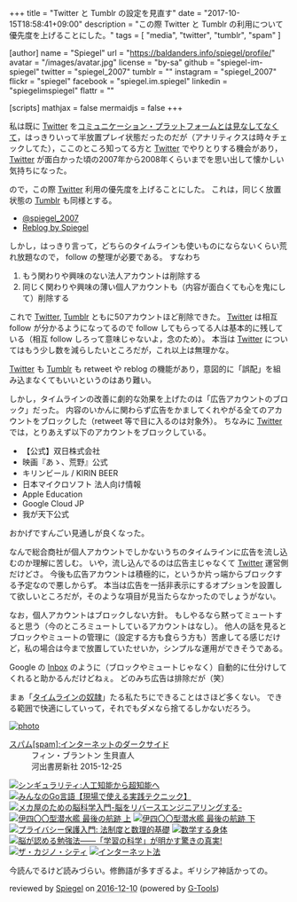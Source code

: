 +++
title = "Twitter と Tumblr の設定を見直す"
date =  "2017-10-15T18:58:41+09:00"
description = "この際 Twitter と Tumblr の利用について優先度を上げることにした。"
tags        = [ "media", "twitter", "tumblr", "spam" ]

[author]
  name      = "Spiegel"
  url       = "https://baldanders.info/spiegel/profile/"
  avatar    = "/images/avatar.jpg"
  license   = "by-sa"
  github    = "spiegel-im-spiegel"
  twitter   = "spiegel_2007"
  tumblr    = ""
  instagram = "spiegel_2007"
  flickr    = "spiegel"
  facebook  = "spiegel.im.spiegel"
  linkedin  = "spiegelimspiegel"
  flattr    = ""

[scripts]
  mathjax = false
  mermaidjs = false
+++

私は既に [Twitter] を[コミュニケーション・プラットフォームとは見なしてなくて](https://scrapbox.io/spiegel-branch/%E3%82%BF%E3%82%A4%E3%83%A0%E3%83%A9%E3%82%A4%E3%83%B3%E3%81%AE%E5%A5%B4%E9%9A%B7)，はっきりいって半放置プレイ状態だったのだが（アナリティクスは時々チェックしてた），ここのところ知ってる方と [Twitter] でやりとりする機会があり， [Twitter] が面白かった頃の2007年から2008年くらいまでを思い出して懐かしい気持ちになった。

ので，この際 [Twitter] 利用の優先度を上げることにした。
これは，同じく放置状態の [Tumblr] も同様とする。

- [@spiegel_2007](https://twitter.com/spiegel_2007)
- [Reblog by Spiegel](http://log.baldanders.info/)

しかし，はっきり言って，どちらのタイムラインも使いものにならないくらい荒れ放題なので， follow の整理が必要である。
すなわち

1. もう関わりや興味のない法人アカウントは削除する
1. 同じく関わりや興味の薄い個人アカウントも（内容が面白くても心を鬼にして）削除する

これで [Twitter], [Tumblr] ともに50アカウントほど削除できた。
[Twitter] は相互 follow が分かるようになってるので follow してもらってる人は基本的に残している（相互 follow しろって意味じゃないよ，念のため）。
本当は [Twitter] についてはもう少し数を減らしたいところだが，これ以上は無理かな。

[Twitter] も [Tumblr] も retweet や reblog の機能があり，意図的に「誤配」を組み込まなくてもいいというのはあり難い。

しかし，タイムラインの改善に劇的な効果を上げたのは「広告アカウントのブロック」だった。
内容のいかんに関わらず広告をかましてくれやがる全てのアカウントをブロックした（retweet 等で目に入るのは対象外）。
ちなみに [Twitter] では，とりあえず以下のアカウントをブロックしている。

- 【公式】双日株式会社
- 映画『あゝ、荒野』公式
- キリンビール / KIRIN BEER‏
- 日本マイクロソフト 法人向け情報
- Apple Education
- Google Cloud JP
- 我が天下公式

おかげですんごい見通しが良くなった。

なんで総合商社が個人アカウントでしかないうちのタイムラインに広告を流し込むのか理解に苦しむ。
いや，流し込んでるのは広告主じゃなくて [Twitter] 運営側だけどさ。
今後も広告アカウントは積極的に，というか片っ端からブロックする予定なので悪しからず。
本当は広告を一括非表示にするオプションを設置して欲しいところだが，そのような項目が見当たらなかったのでしょうがない。

なお，個人アカウントはブロックしない方針。
もしやるなら黙ってミュートすると思う（今のところミュートしているアカウントはなし）。
他人の話を見るとブロックやミュートの管理に（設定する方も食らう方も）苦慮してる感じだけど，私の場合は今まで放置していたせいか，シンプルな運用ができそうである。

Google の [Inbox](https://inbox.google.com/) のように（ブロックやミュートじゃなく）自動的に仕分けしてくれると助かるんだけどねぇ。
どのみち広告は排除だが（笑）

まぁ「[タイムラインの奴隷]」たる私たちにできることはさほど多くない。
できる範囲で快適にしていって，それでもダメなら捨てるしかないだろう。

[Twitter]: https://twitter.com/
[Tumblr]: https://www.tumblr.com/
[タイムラインの奴隷]: https://scrapbox.io/spiegel-branch/%E3%82%BF%E3%82%A4%E3%83%A0%E3%83%A9%E3%82%A4%E3%83%B3%E3%81%AE%E5%A5%B4%E9%9A%B7 "タイムラインの奴隷 - Spiegel's Branch - Scrapbox"

<div class="hreview" ><a class="item url" href="https://www.amazon.co.jp/exec/obidos/ASIN/430924744X/baldandersinf-22/"><img src="https://images-fe.ssl-images-amazon.com/images/I/51KtN0YwWcL._SL160_.jpg" alt="photo" class="photo"  /></a><dl ><dt class="fn"><a class="item url" href="https://www.amazon.co.jp/exec/obidos/ASIN/430924744X/baldandersinf-22/">スパム[spam]:インターネットのダークサイド</a></dt><dd>フィン・ブラントン 生貝直人 </dd><dd>河出書房新社 2015-12-25</dd></dl><p class="similar"><a href="https://www.amazon.co.jp/exec/obidos/ASIN/475710362X/baldandersinf-22/" target="_top"><img src="https://images-fe.ssl-images-amazon.com/images/P/475710362X.09._SCTHUMBZZZ_.jpg"  alt="シンギュラリティ:人工知能から超知能へ"  /></a> <a href="https://www.amazon.co.jp/exec/obidos/ASIN/477418392X/baldandersinf-22/" target="_top"><img src="https://images-fe.ssl-images-amazon.com/images/P/477418392X.09._SCTHUMBZZZ_.jpg"  alt="みんなのGo言語【現場で使える実践テクニック】"  /></a> <a href="https://www.amazon.co.jp/exec/obidos/ASIN/4526075361/baldandersinf-22/" target="_top"><img src="https://images-fe.ssl-images-amazon.com/images/P/4526075361.09._SCTHUMBZZZ_.jpg"  alt="メカ屋のための脳科学入門-脳をリバースエンジニアリングする-"  /></a> <a href="https://www.amazon.co.jp/exec/obidos/ASIN/479422141X/baldandersinf-22/" target="_top"><img src="https://images-fe.ssl-images-amazon.com/images/P/479422141X.09._SCTHUMBZZZ_.jpg"  alt="伊四〇〇型潜水艦 最後の航跡 上"  /></a> <a href="https://www.amazon.co.jp/exec/obidos/ASIN/4794221428/baldandersinf-22/" target="_top"><img src="https://images-fe.ssl-images-amazon.com/images/P/4794221428.09._SCTHUMBZZZ_.jpg"  alt="伊四〇〇型潜水艦 最後の航跡 下"  /></a> <a href="https://www.amazon.co.jp/exec/obidos/ASIN/4326403152/baldandersinf-22/" target="_top"><img src="https://images-fe.ssl-images-amazon.com/images/P/4326403152.09._SCTHUMBZZZ_.jpg"  alt="プライバシー保護入門: 法制度と数理的基礎"  /></a> <a href="https://www.amazon.co.jp/exec/obidos/ASIN/4103396512/baldandersinf-22/" target="_top"><img src="https://images-fe.ssl-images-amazon.com/images/P/4103396512.09._SCTHUMBZZZ_.jpg"  alt="数学する身体"  /></a> <a href="https://www.amazon.co.jp/exec/obidos/ASIN/447802183X/baldandersinf-22/" target="_top"><img src="https://images-fe.ssl-images-amazon.com/images/P/447802183X.09._SCTHUMBZZZ_.jpg"  alt="脳が認める勉強法――「学習の科学」が明かす驚きの真実!"  /></a> <a href="https://www.amazon.co.jp/exec/obidos/ASIN/4822250652/baldandersinf-22/" target="_top"><img src="https://images-fe.ssl-images-amazon.com/images/P/4822250652.09._SCTHUMBZZZ_.jpg"  alt="ザ・カジノ・シティ"  /></a> <a href="https://www.amazon.co.jp/exec/obidos/ASIN/464112583X/baldandersinf-22/" target="_top"><img src="https://images-fe.ssl-images-amazon.com/images/P/464112583X.09._SCTHUMBZZZ_.jpg"  alt="インターネット法"  /></a> </p>
<p class="description">今読んでるけど読みづらい。修飾語が多すぎるよ。ギリシア神話かっての。</p>
<p class="gtools" >reviewed by <a href='#maker' class='reviewer'>Spiegel</a> on <abbr class="dtreviewed" title="2016-12-10">2016-12-10</abbr> (powered by <a href="http://www.goodpic.com/mt/aws/index.html" >G-Tools</a>)</p>
</div>
